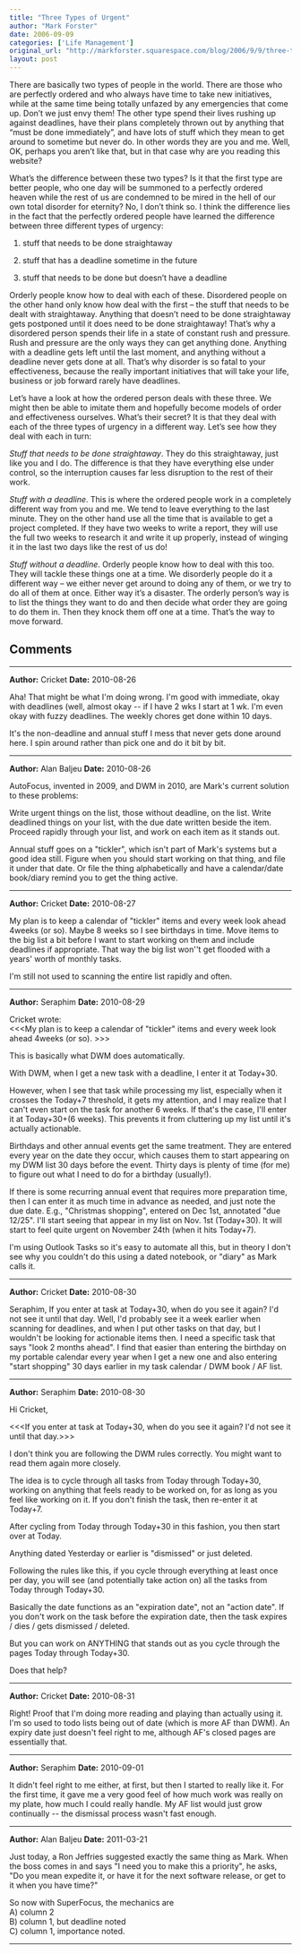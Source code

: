 ```yaml
---
title: "Three Types of Urgent"
author: "Mark Forster"
date: 2006-09-09
categories: ['Life Management']
original_url: "http://markforster.squarespace.com/blog/2006/9/9/three-types-of-urgent.html"
layout: post
---
```


There are basically two types of people in the world. There are those who are perfectly ordered and who always have time to take new initiatives, while at the same time being totally unfazed by any emergencies that come up. Don’t we just envy them! The other type spend their lives rushing up against deadlines, have their plans completely thrown out by anything that “must be done immediately”, and have lots of stuff which they mean to get around to sometime but never do. In other words they are you and me. Well, OK, perhaps you aren’t like that, but in that case why are you reading this website?  
  
What’s the difference between these two types? Is it that the first type are better people, who one day will be summoned to a perfectly ordered heaven while the rest of us are condemned to be mired in the hell of our own total disorder for eternity? No, I don’t think so. I think the difference lies in the fact that the perfectly ordered people have learned the difference between three different types of urgency:  
  
1) stuff that needs to be done straightaway  
  
2) stuff that has a deadline sometime in the future  
  
3) stuff that needs to be done but doesn’t have a deadline  
  
Orderly people know how to deal with each of these. Disordered people on the other hand only know how deal with the first – the stuff that needs to be dealt with straightaway. Anything that doesn’t need to be done straightaway gets postponed until it does need to be done straightaway! That’s why a disordered person spends their life in a state of constant rush and pressure. Rush and pressure are the only ways they can get anything done. Anything with a deadline gets left until the last moment, and anything without a deadline never gets done at all. That’s why disorder is so fatal to your effectiveness, because the really important initiatives that will take your life, business or job forward rarely have deadlines.  
  
Let’s have a look at how the ordered person deals with these three. We might then be able to imitate them and hopefully become models of order and effectiveness ourselves. What’s their secret? It is that they deal with each of the three types of urgency in a different way. Let’s see how they deal with each in turn:  
  
*Stuff that needs to be done straightaway*. They do this straightaway, just like you and I do. The difference is that they have everything else under control, so the interruption causes far less disruption to the rest of their work.  
  
*Stuff with a deadline*. This is where the ordered people work in a completely different way from you and me. We tend to leave everything to the last minute. They on the other hand use all the time that is available to get a project completed. If they have two weeks to write a report, they will use the full two weeks to research it and write it up properly, instead of winging it in the last two days like the rest of us do!  
  
*Stuff without a deadline*. Orderly people know how to deal with this too. They will tackle these things one at a time. We disorderly people do it a different way – we either never get around to doing any of them, or we try to do all of them at once. Either way it’s a disaster. The orderly person’s way is to list the things they want to do and then decide what order they are going to do them in. Then they knock them off one at a time. That’s the way to move forward.


## Comments

---

**Author:** Cricket
**Date:** 2010-08-26

Aha! That might be what I'm doing wrong. I'm good with immediate, okay with deadlines (well, almost okay -- if I have 2 wks I start at 1 wk. I'm even okay with fuzzy deadlines. The weekly chores get done within 10 days.  
  
It's the non-deadline and annual stuff I mess that never gets done around here. I spin around rather than pick one and do it bit by bit.

---

**Author:** Alan Baljeu
**Date:** 2010-08-26

AutoFocus, invented in 2009, and DWM in 2010, are Mark's current solution to these problems:  
  
Write urgent things on the list, those without deadline, on the list. Write deadlined things on your list, with the due date written beside the item. Proceed rapidly through your list, and work on each item as it stands out.   
  
Annual stuff goes on a "tickler", which isn't part of Mark's systems but a good idea still. Figure when you should start working on that thing, and file it under that date. Or file the thing alphabetically and have a calendar/date book/diary remind you to get the thing active.

---

**Author:** Cricket
**Date:** 2010-08-27

My plan is to keep a calendar of "tickler" items and every week look ahead 4weeks (or so). Maybe 8 weeks so I see birthdays in time. Move items to the big list a bit before I want to start working on them and include deadlines if appropriate. That way the big list won''t get flooded with a years' worth of monthly tasks.  
  
I'm still not used to scanning the entire list rapidly and often.

---

**Author:** Seraphim
**Date:** 2010-08-29

Cricket wrote:  
<<<My plan is to keep a calendar of "tickler" items and every week look ahead 4weeks (or so). >>>  
  
This is basically what DWM does automatically.  
  
With DWM, when I get a new task with a deadline, I enter it at Today+30.   
  
However, when I see that task while processing my list, especially when it crosses the Today+7 threshold, it gets my attention, and I may realize that I can't even start on the task for another 6 weeks. If that's the case, I'll enter it at Today+30+(6 weeks). This prevents it from cluttering up my list until it's actually actionable.  
  
  
Birthdays and other annual events get the same treatment. They are entered every year on the date they occur, which causes them to start appearing on my DWM list 30 days before the event. Thirty days is plenty of time (for me) to figure out what I need to do for a birthday (usually!).   
  
If there is some recurring annual event that requires more preparation time, then I can enter it as much time in advance as needed, and just note the due date. E.g., "Christmas shopping", entered on Dec 1st, annotated "due 12/25". I'll start seeing that appear in my list on Nov. 1st (Today+30). It will start to feel quite urgent on November 24th (when it hits Today+7).   
  
I'm using Outlook Tasks so it's easy to automate all this, but in theory I don't see why you couldn't do this using a dated notebook, or "diary" as Mark calls it.

---

**Author:** Cricket
**Date:** 2010-08-30

Seraphim, If you enter at task at Today+30, when do you see it again? I'd not see it until that day. Well, I'd probably see it a week earlier when scanning for deadlines, and when I put other tasks on that day, but I wouldn't be looking for actionable items then. I need a specific task that says "look 2 months ahead". I find that easier than entering the birthday on my portable calendar every year when I get a new one and also entering "start shopping" 30 days earlier in my task calendar / DWM book / AF list.

---

**Author:** Seraphim
**Date:** 2010-08-30

Hi Cricket,  
  
<<<If you enter at task at Today+30, when do you see it again? I'd not see it until that day.>>>  
  
I don't think you are following the DWM rules correctly. You might want to read them again more closely.  
  
The idea is to cycle through all tasks from Today through Today+30, working on anything that feels ready to be worked on, for as long as you feel like working on it. If you don't finish the task, then re-enter it at Today+7.  
  
After cycling from Today through Today+30 in this fashion, you then start over at Today.  
  
Anything dated Yesterday or earlier is "dismissed" or just deleted.  
  
  
Following the rules like this, if you cycle through everything at least once per day, you will see (and potentially take action on) all the tasks from Today through Today+30.  
  
  
Basically the date functions as an "expiration date", not an "action date". If you don't work on the task before the expiration date, then the task expires / dies / gets dismissed / deleted.  
  
But you can work on ANYTHING that stands out as you cycle through the pages Today through Today+30.  
  
  
Does that help?

---

**Author:** Cricket
**Date:** 2010-08-31

Right! Proof that I'm doing more reading and playing than actually using it. I'm so used to todo lists being out of date (which is more AF than DWM). An expiry date just doesn't feel right to me, although AF's closed pages are essentially that.

---

**Author:** Seraphim
**Date:** 2010-09-01

It didn't feel right to me either, at first, but then I started to really like it. For the first time, it gave me a very good feel of how much work was really on my plate, how much I could really handle. My AF list would just grow continually -- the dismissal process wasn't fast enough.

---

**Author:** Alan Baljeu
**Date:** 2011-03-21

Just today, a Ron Jeffries suggested exactly the same thing as Mark. When the boss comes in and says "I need you to make this a priority", he asks, "Do you mean expedite it, or have it for the next software release, or get to it when you have time?"  
  
So now with SuperFocus, the mechanics are  
A) column 2  
B) column 1, but deadline noted  
C) column 1, importance noted.

---
